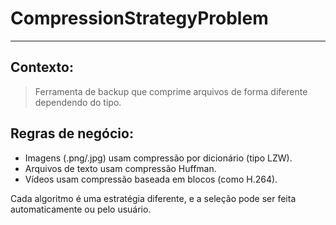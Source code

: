 # CompressionStrategyProblem

---

## Contexto: 

> Ferramenta de backup que comprime arquivos de forma diferente dependendo do tipo.

## Regras de negócio:
- Imagens (.png/.jpg) usam compressão por dicionário (tipo LZW).
- Arquivos de texto usam compressão Huffman.
- Vídeos usam compressão baseada em blocos (como H.264).

Cada algoritmo é uma estratégia diferente, e a seleção pode ser feita automaticamente ou pelo usuário.